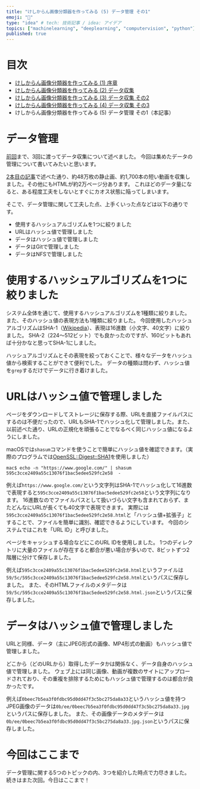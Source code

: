 ```yaml
---
title: "けしからん画像分類器を作ってみる (5) データ管理 その1"
emoji: "👙"
type: "idea" # tech: 技術記事 / idea: アイデア
topics: ["machinelearning", "deeplearning", "computervision", "python"]
published: true
---
```


# 目次

* [けしからん画像分類器を作ってみる (1) 序章](202102-pornography-classifier-1)
* [けしからん画像分類器を作ってみる (2) データ収集](202102-pornography-classifier-2)
* [けしからん画像分類器を作ってみる (3) データ収集 その2](202102-pornography-classifier-3)
* [けしからん画像分類器を作ってみる (4) データ収集 その3](202103-pornography-classifier-4)
* けしからん画像分類器を作ってみる (5) データ管理 その1（本記事）

# データ管理

[前回](202103-pornography-classifier-4)まで、3回に渡ってデータ収集について述べました。
今回は集めたデータの管理について書いてみたいと思います。

[2本目の記事](202102-pornography-classifier-2)で述べた通り、約48万枚の静止画、約1,700本の短い動画を収集しました。その他にもHTMLが約2万ページ分あります。
これほどのデータ量になると、ある程度工夫をしないとすぐにカオス状態に陥ってしまいます。

そこで、データ管理に関して工夫した点、上手くいった点などは以下の通りです。

* 使用するハッシュアルゴリズムを1つに絞りました
* URLはハッシュ値で管理しました
* データはハッシュ値で管理しました
* データはGitで管理しました
* データはNFSで管理しました

# 使用するハッシュアルゴリズムを1つに絞りました

システム全体を通じて、使用するハッシュアルゴリズムを1種類に絞りました。また、そのハッシュ値の表現方法も1種類に絞りました。
今回使用したハッシュアルゴリズムはSHA-1（[Wikipedia](https://ja.wikipedia.org/wiki/SHA-1)）、表現は16進数（小文字、40文字）に絞りました。
SHA-2（224〜512ビット）でも良かったのですが、160ビットもあれば十分かなと思ってSHA-1にしました。

ハッシュアルゴリズムとその表現を絞っておくことで、様々なデータをハッシュ値から検索することができて便利でした。
データの種類は問わず、ハッシュ値を`grep`するだけでデータに行き着けました。

# URLはハッシュ値で管理しました

ページをダウンロードしてストレージに保存する際、URLを直接ファイルパスにするのは不便だったので、URLもSHA-1でハッシュ化して管理しました。また、以前述べた通り、URLの正規化を頑張ることでなるべく同じハッシュ値になるようにしました。

macOSでは`shasum`コマンドを使うことで簡単にハッシュ値を確認できます。（実際のプログラムでは[OpenSSL::Digest::SHA1](https://docs.ruby-lang.org/ja/latest/class/OpenSSL=3a=3aDigest=3a=3aSHA1.html)を使用しました）

```text
mac$ echo -n "https://www.google.com/" | shasum
595c3cce2409a55c13076f1bac5edee529fc2e58  -
```

例えば`https://www.google.com/`という文字列はSHA-1でハッシュ化して16進数で表現すると`595c3cce2409a55c13076f1bac5edee529fc2e58`という文字列になります。
16進数なのでファイルパスとして扱いづらい文字も含まれておらず、またどんなにURLが長くても40文字で表現できます。
実際には`595c3cce2409a55c13076f1bac5edee529fc2e58.html`と「ハッシュ値+拡張子」とすることで、ファイルを簡単に識別、確認できるようにしています。
今回のシステムではこれを「URL ID」と呼びました。

ページをキャッシュする場合などにこのURL IDを使用しました。
1つのディレクトリに大量のファイルが存在すると都合が悪い場合が多いので、8ビットずつ2階層に分けて保存しました。

例えば`595c3cce2409a55c13076f1bac5edee529fc2e58.html`というファイルは`59/5c/595c3cce2409a55c13076f1bac5edee529fc2e58.html`というパスに保存しました。
また、そのHTMLファイルのメタデータは`59/5c/595c3cce2409a55c13076f1bac5edee529fc2e58.html.json`というパスに保存しました。

# データはハッシュ値で管理しました

URLと同様、データ（主にJPEG形式の画像、MP4形式の動画）もハッシュ値で管理しました。

どこから（どのURLから）取得したデータかは関係なく、データ自身のハッシュ値で管理しました。
ウェブ上には同じ画像、動画が複数のサイトにアップロードされており、その重複を排除するためにもハッシュ値で管理するのは都合が良かったです。

例えば`0beec7b5ea3f0fdbc95d0dd47f3c5bc275da8a33`というハッシュ値を持つJPEG画像のデータは`0b/ee/0beec7b5ea3f0fdbc95d0dd47f3c5bc275da8a33.jpg`というパスに保存しました。
また、その画像データのメタデータは`0b/ee/0beec7b5ea3f0fdbc95d0dd47f3c5bc275da8a33.jpg.json`というパスに保存しました。

# 今回はここまで

データ管理に関する5つのトピックの内、3つを紹介した時点で力尽きました。
続きはまた次回。今日はここまで！
